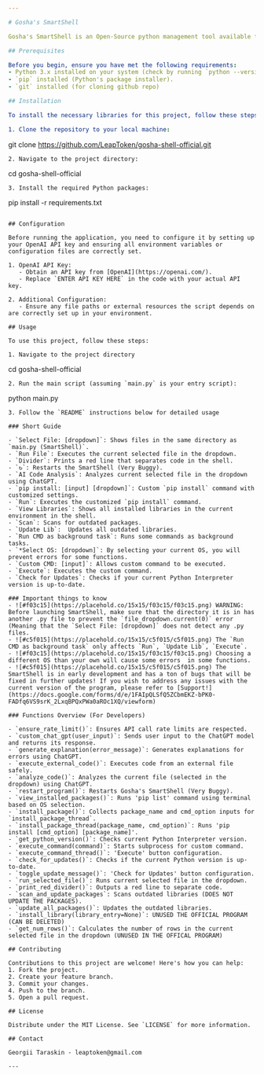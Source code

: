 ```yaml
---

# Gosha's SmartShell

Gosha's SmartShell is an Open-Source python management tool available for everyone. It's a customizable and user-friendly interface packed with powerful features. Whether you're a tech enthusiast or a casual user, Gosha's SmartShell is designed to enhance your digital experience!

## Prerequisites

Before you begin, ensure you have met the following requirements:
- Python 3.x installed on your system (check by running `python --version` or `python3 --version` in your terminal/command prompt).
- `pip` installed (Python's package installer).
- `git` installed (for cloning github repo)

## Installation

To install the necessary libraries for this project, follow these steps:

1. Clone the repository to your local machine:
```
git clone https://github.com/LeapToken/gosha-shell-official.git
```
2. Navigate to the project directory:
```
cd gosha-shell-official
```
3. Install the required Python packages:
```
pip install -r requirements.txt
```

## Configuration

Before running the application, you need to configure it by setting up your OpenAI API key and ensuring all environment variables or configuration files are correctly set.

1. OpenAI API Key:
   - Obtain an API key from [OpenAI](https://openai.com/).
   - Replace `ENTER API KEY HERE` in the code with your actual API key.

2. Additional Configuration:
   - Ensure any file paths or external resources the script depends on are correctly set up in your environment.

## Usage

To use this project, follow these steps:

1. Navigate to the project directory
```
cd gosha-shell-official
```
2. Run the main script (assuming `main.py` is your entry script):
```
python main.py
```
3. Follow the `README` instructions below for detailed usage

### Short Guide

- `Select File: [dropdown]`: Shows files in the same directory as `main.py (SmartShell)`.
- `Run File`: Executes the current selected file in the dropdown.
- `Divider`: Prints a red line that separates code in the shell.
- `↻`: Restarts the SmartShell (Very Buggy).
- `AI Code Analysis`: Analyzes current selected file in the dropdown using ChatGPT.
- `pip install: [input] [dropdown]`: Custom `pip install` command with customized settings.
- `Run`: Executes the customized `pip install` command.
- `View Libraries`: Shows all installed libraries in the current environment in the shell.
- `Scan`: Scans for outdated packages.
- `Update Lib`:  Updates all outdated libraries.
- `Run CMD as background task`: Runs some commands as background tasks.
- `*Select OS: [dropdown]`: By selecting your current OS, you will prevent errors for some functions.
- `Custom CMD: [input]`: Allows custom command to be executed.
- `Execute`: Executes the custom command.
- `Check for Updates`: Checks if your current Python Interpreter version is up-to-date.

### Important things to know
- ![#f03c15](https://placehold.co/15x15/f03c15/f03c15.png) WARNING: Before launching SmartShell, make sure that the directory it is in has another .py file to prevent the `file_dropdown.current(0)` error (Meaning that the `Select File: [dropdown]` does not detect any .py files.
- ![#c5f015](https://placehold.co/15x15/c5f015/c5f015.png) The `Run CMD as background task` only affects `Run`, `Update Lib`, `Execute`.
- ![#f03c15](https://placehold.co/15x15/f03c15/f03c15.png) Choosing a different OS than your own will cause some errors  in some functions.
- ![#c5f015](https://placehold.co/15x15/c5f015/c5f015.png) The SmartShell is in early development and has a ton of bugs that will be fixed in further updates! If you wish to address any issues with the current version of the program, please refer to [Support!](https://docs.google.com/forms/d/e/1FAIpQLSfQ5ZCbmEKZ-bPK0-FADfq6VS9srK_2LxqBPQxPWa0aROc1XQ/viewform)

### Functions Overview (For Developers)

- `ensure_rate_limit()`: Ensures API call rate limits are respected.
- `custom_chat_gpt(user_input)`: Sends user input to the ChatGPT model and returns its response.
- `generate_explanation(error_message)`: Generates explanations for errors using ChatGPT.
- `execute_external_code()`: Executes code from an external file safely.
- `analyze_code()`: Analyzes the current file (selected in the dropdown) using ChatGPT.
- `restart_program()`: Restarts Gosha's SmartShell (Very Buggy).
- `view_installed_packages()`: Runs 'pip list' command using terminal based on OS selection.
- `install_package()`: Collects package_name and cmd_option inputs for `install_package_thread`.
- `install_package_thread(package_name, cmd_option)`: Runs 'pip install [cmd_option] [package_name]'.
- `get_python_version()`: Checks current Python Interpreter version.
- `execute_command(command)`: Starts subprocess for custom command.
- `execute_command_thread()`: 'Execute' button configuration.
- `check_for_updates()`: Checks if the current Python version is up-to-date.
- `toggle_update_message()`: 'Check for Updates' button configuration.
- `run_selected_file()`: Runs current selected file in the dropdown.
- `print_red_divider()`: Outputs a red line to separate code.
- `scan_and_update_packages`: Scans outdated libraries (DOES NOT UPDATE THE PACKAGES).
- `update_all_packages()`: Updates the outdated libraries.
- `install_library(library_entry=None)`: UNUSED THE OFFICIAL PROGRAM (CAN BE DELETED)
- `get_num_rows()`: Calculates the number of rows in the current selected file in the dropdown (UNUSED IN THE OFFICAL PROGRAM)

## Contributing

Contributions to this project are welcome! Here's how you can help:
1. Fork the project.
2. Create your feature branch.
3. Commit your changes.
4. Push to the branch.
5. Open a pull request.

## License

Distribute under the MIT License. See `LICENSE` for more information.

## Contact

Georgii Taraskin - leaptoken@gmail.com

---
```

